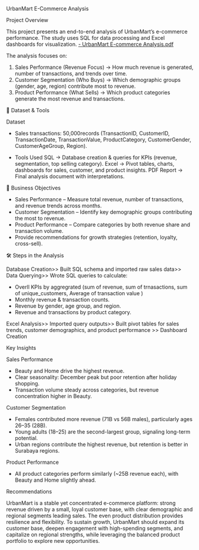 UrbanMart E-Commerce Analysis

Project Overview

This project presents an end-to-end analysis of UrbanMart’s e-commerce performance. The study uses SQL for data processing and Excel dashboards for visualization.
[- UrbanMart E-commerce Analysis.pdf]()

The analysis focuses on:
1. Sales Performance (Revenue Focus) → How much revenue is generated, number of transactions, and trends over time.
2. Customer Segmentation (Who Buys) → Which demographic groups (gender, age, region) contribute most to revenue.
3. Product Performance (What Sells) → Which product categories generate the most revenue and transactions.

📂 Dataset & Tools

Dataset

- Sales transactions: 50,000records (TransactionID, CustomerID, TransactionDate, TransactionValue, 
ProductCategory, CustomerGender, CustomerAgeGroup, Region).

- Tools Used
SQL → Database creation & queries for KPIs (revenue, segmentation, top selling category).
Excel → Pivot tables, charts, dashboards for sales, customer, and product insights.
PDF Report → Final analysis document with interpretations.

🎯 Business Objectives

- Sales Performance – Measure total revenue, number of transactions, and revenue trends across months.
- Customer Segmentation – Identify key demographic groups contributing the most to revenue.
- Product Performance – Compare categories by both revenue share and transaction volume.
- Provide recommendations for growth strategies (retention, loyalty, cross-sell).

🛠️ Steps in the Analysis

Database Creation>> Built SQL schema and imported raw sales data>> Data Querying>> Wrote SQL queries to calculate:

- Overll KPIs by aggregrated (sum of revenue, sum of trnasactions, sum of unique_customers, Average of transaction value )
- Monthly revenue & transaction counts.
- Revenue by gender, age group, and region.
- Revenue and transactions by product category.

Excel Analysis>> Imported query outputs>> Built pivot tables for sales trends, customer demographics, and product performance >> Dashboard Creation

Key Insights 

Sales Performance

- Beauty and Home drive the highest revenue.
- Clear seasonality: December peak but poor retention after holiday shopping.
- Transaction volume steady across categories, but revenue concentration higher in Beauty.
  
Customer Segmentation

- Females contributed more revenue (71B vs 56B males), particularly ages 26–35 (28B). 
- Young adults (18–25) are the second-largest group, signaling long-term potential.  
- Urban regions contribute the highest revenue, but retention is better in Surabaya regions.

Product Performance

- All product categories perform similarly (~25B revenue each), with Beauty and Home slightly ahead. 

Recommendations

UrbanMart is a stable yet concentrated e-commerce platform: strong revenue driven by a small, 
loyal customer base, with clear demographic and regional segments leading sales. The even 
product distribution provides resilience and flexibility. To sustain growth, UrbanMart should 
expand its customer base, deepen engagement with high-spending segments, and capitalize 
on regional strengths, while leveraging the balanced product portfolio to explore new 
opportunities. 
